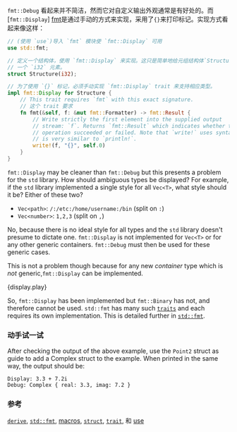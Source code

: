 `fmt::Debug` 看起来并不简洁，然而它对自定义输出外观通常是有好处的。而[`fmt::Display`]
[fmt]是通过手动的方式来实现，采用了`{}`来打印标记。实现方式看起来像这样：

```rust
// (使用 `use`)导入 `fmt` 模块使 `fmt::Display` 可用
use std::fmt;

// 定义一个结构体，使用 `fmt::Display` 来实现。这只是简单地给元组结构体`Structure` 包含
// 一个 `i32` 元素。
struct Structure(i32);

// 为了使用 `{}` 标记，必须手动实现 `fmt::Display` trait 来支持相应类型。
impl fmt::Display for Structure {
    // This trait requires `fmt` with this exact signature.
    // 这个 trait 要求
    fn fmt(&self, f: &mut fmt::Formatter) -> fmt::Result {
        // Write strictly the first element into the supplied output
        // stream: `f`. Returns `fmt::Result` which indicates whether the
        // operation succeeded or failed. Note that `write!` uses syntax which
        // is very similar to `println!`.
        write!(f, "{}", self.0)
    }
}
```

`fmt::Display` may be cleaner than `fmt::Debug` but this presents
a problem for the `std` library. How should ambiguous types be displayed?
For example, if the `std` library implemented a single style for all
`Vec<T>`, what style should it be? Either of these two?

* `Vec<path>`: `/:/etc:/home/username:/bin` (split on `:`)
* `Vec<number>`: `1,2,3` (split on `,`)

No, because there is no ideal style for all types and the `std` library
doesn't presume to dictate one. `fmt::Display` is not implemented for `Vec<T>`
or for any other generic containers. `fmt::Debug` must then be used for these
generic cases.

This is not a problem though because for any new *container* type which is
*not* generic,`fmt::Display` can be implemented.

{display.play}

So, `fmt::Display` has been implemented but `fmt::Binary` has not, and
therefore cannot be used. `std::fmt` has many such [`traits`][traits] and
each requires its own implementation. This is detailed further in
[`std::fmt`][fmt].

### 动手试一试

After checking the output of the above example, use the `Point2` struct as
guide to add a Complex struct to the example. When printed in the same
way, the output should be:
```
Display: 3.3 + 7.2i
Debug: Complex { real: 3.3, imag: 7.2 }
```

### 参考

[`derive`][derive], [`std::fmt`][fmt], [macros], [`struct`][structs],
[`trait`][traits], 和 [use][use]

[derive]: /trait/derive.html
[fmt]: http://doc.rust-lang.org/std/fmt/
[macros]: /macros.html
[structs]: /custom_types/structs.html
[traits]: /trait.html
[use]: /mod/use.html

